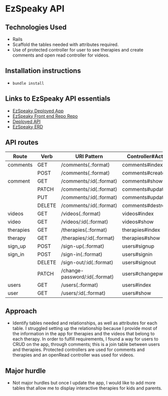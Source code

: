 # EzSpeaky API

## Technologies Used

- Rails
- Scaffold the tables needed with attributes required.
- Use of protected controller for user to see therapies and create comments and open read controller for videos.

## Installation instructions

- ```bundle install```

## Links to EzSpeaky API essentials

-   [EzSpeaky Deployed App](https://yenpraja610.github.io/ezspeaky/)
-   [EzSpeaky Front end Repo Repo](https://github.com/yenpraja610/ezspeaky)
-   [Deployed API](https://ezspeaky.herokuapp.com/)
-   [EzSpeaky ERD](http://i.imgur.com/mw2TWyL.jpg)

## API routes

|Route     | Verb  |  URI Pattern                  |  Controller#Act  |
|----------|-------|-------------------------------|------------------
| comments | GET   | /comments(.:format)           | comments#index   |
|          | POST  | /comments(.:format)           | comments#create  |
|  comment | GET   | /comments/:id(.:format)       | comments#show    |
|          | PATCH | /comments/:id(.:format)       | comments#update  |
|          | PUT   | /comments/:id(.:format)       | comments#update  |
|          | DELETE| /comments/:id(.:format)       | comments#destroy |
|   videos | GET   | /videos(.:format)             | videos#index     |
|    video | GET   | /videos/:id(.:format)         | videos#show      |
| therapies| GET   | /therapies(.:format)          | therapies#index  |
|  therapy | GET   | /therapies/:id(.:format)      | therapies#show   |
|  sign_up | POST  | /sign-up(.:format)            | users#signup     |
|  sign_in | POST  | /sign-in(.:format)            | users#signin     |
|          | DELETE| /sign-out/:id(.:format)       | users#signout    |
|          | PATCH | /change-password/:id(.:format)| users#changepw   |
|    users | GET   | /users(.:format)              | users#index      |
|     user | GET   | /users/:id(.:format)          | users#show       |

## Approach

- Identify tables needed and relationships, as well as attributes for each table. I struggled setting up the relationship because I provide most of the information in the app for therapies and the videos that belong to each therapy. In order to fulfill requirements, I found a way for users to CRUD on the app, through comments; this is a join table between users and therapies. Protected controllers are used for comments and therapies and an openRead controller was used for videos.

## Major hurdle

- Not major hurdles but once I update the app, I would like to add more tables that allow me to display interactive therapies for kids and parents.
